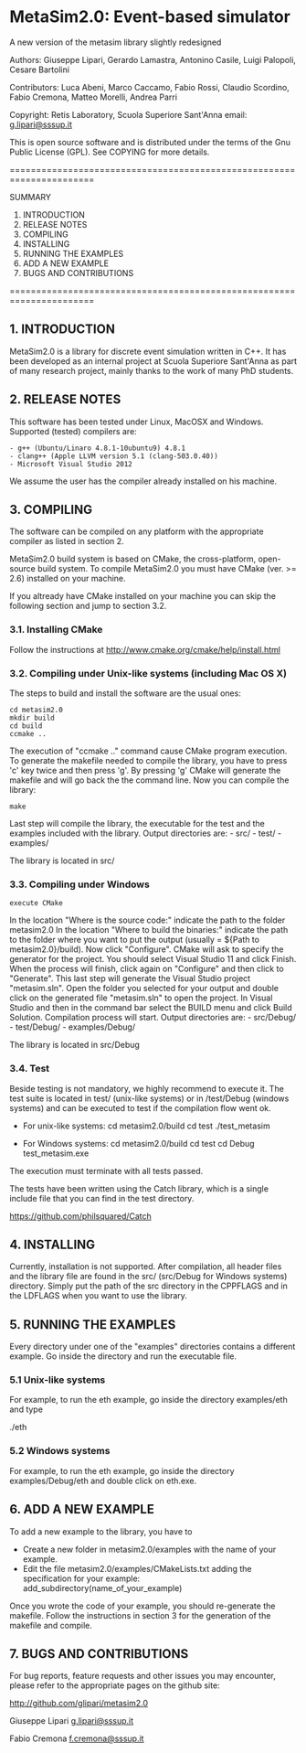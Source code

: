 MetaSim2.0: Event-based simulator
=================================
A new version of the metasim library slightly redesigned

Authors: Giuseppe Lipari, Gerardo Lamastra, Antonino Casile, 
         Luigi Palopoli, Cesare Bartolini

Contributors: Luca Abeni, Marco Caccamo, Fabio Rossi, Claudio Scordino,
			Fabio Cremona, Matteo Morelli, Andrea Parri

Copyright: Retis Laboratory, Scuola Superiore Sant'Anna
email:     g.lipari@sssup.it

This is open source software and is distributed under the terms of the Gnu
Public License (GPL). See COPYING for more details.

======================================================================

SUMMARY

1. INTRODUCTION
2. RELEASE NOTES
3. COMPILING
4. INSTALLING
5. RUNNING THE EXAMPLES
6. ADD A NEW EXAMPLE
7. BUGS AND CONTRIBUTIONS

======================================================================

## 1. INTRODUCTION

MetaSim2.0 is a library for discrete event simulation written in C++. It
has been developed as an internal project at Scuola Superiore
Sant'Anna as part of many research project, mainly thanks to the work
of many PhD students.


## 2. RELEASE NOTES

This software has been tested under Linux, MacOSX and Windows. Supported (tested)
compilers are:

	- g++ (Ubuntu/Linaro 4.8.1-10ubuntu9) 4.8.1
	- clang++ (Apple LLVM version 5.1 (clang-503.0.40))
	- Microsoft Visual Studio 2012    

We assume the user has the compiler already installed on his machine.

## 3. COMPILING

The software can be compiled on any platform with the appropriate compiler as listed in
section 2.

MetaSim2.0 build system is based on CMake, the cross-platform, open-source build system.
To compile MetaSim2.0 you must have CMake (ver. >= 2.6) installed on your machine.

If you altready have CMake installed on your machine you can skip the
following section and jump to section 3.2.

### 3.1. Installing CMake

Follow the instructions at http://www.cmake.org/cmake/help/install.html

### 3.2. Compiling under Unix-like systems (including Mac OS X)

The steps to build and install the software are the usual ones:

    cd metasim2.0
    mkdir build
    cd build
    ccmake ..
    
The execution of "ccmake .." command cause CMake program execution.
To generate the makefile needed to compile the library, you have to press 'c' key twice
and then press 'g'. By pressing 'g' CMake will generate the makefile and will go back 
the the command line.
Now you can compile the library:

    make 

Last step will compile the library, the executable for the test and the examples included
with the library.
Output directories are:
	- src/
	- test/
	- examples/
	
The library is located in src/

### 3.3. Compiling under Windows

    execute CMake

In the location "Where is the source code:" indicate the path to the folder metasim2.0
In the location "Where to build the binaries:" indicate the path to the folder where you
want to put the output (usually = ${Path to metasim2.0}/build).
Now click "Configure". CMake will ask to specify the generator for the project. You should
select Visual Studio 11 and click Finish. When the process will finish, click again on
"Configure" and then click to "Generate".
This last step will generate the Visual Studio project "metasim.sln".
Open the folder you selected for your output and double click on the generated file 
"metasim.sln" to open the project. In Visual Studio and then in the command bar select the
BUILD menu and click Build Solution. Compilation process will start.
Output directories are:
	- src/Debug/
	- test/Debug/
	- examples/Debug/
	
The library is located in src/Debug

### 3.4. Test

Beside testing is not mandatory, we highly recommend to execute it.
The test suite is located in test/ (unix-like systems) or in /test/Debug (windows systems)
and can be executed to test if the compilation flow went ok.

- For unix-like systems:
	cd metasim2.0/build
	cd test
	./test_metasim

- For Windows systems:
	cd metasim2.0/build
	cd test
	cd Debug
	test_metasim.exe
	
The execution must terminate with all tests passed.

The tests have been written using the Catch library, which is a single
include file that you can find in the test directory.

https://github.com/philsquared/Catch


## 4. INSTALLING

Currently, installation is not supported. After compilation, all
header files and the library file are found in the src/ (src/Debug for Windows systems)
directory. Simply put the path of the src directory in the CPPFLAGS
and in the LDFLAGS when you want to use the library. 


## 5. RUNNING THE EXAMPLES
Every directory under one of the "examples" directories contains a
different example. Go inside the directory and run the executable
file.

### 5.1 Unix-like systems
For example, to run the eth example, go inside the directory examples/eth and type

  ./eth
  
### 5.2 Windows systems
For example, to run the eth example, go inside the directory examples/Debug/eth and double
click on eth.exe.

## 6. ADD A NEW EXAMPLE

To add a new example to the library, you have to

- Create a new folder in metasim2.0/examples with the name of your example.
- Edit the file metasim2.0/examples/CMakeLists.txt adding the specification for your
example:
	add_subdirectory(name_of_your_example)
	
Once you wrote the code of your example, you should re-generate the makefile. Follow
the instructions in section 3 for the generation of the makefile and compile.

## 7. BUGS AND CONTRIBUTIONS

For bug reports, feature requests and other issues you may encounter,
please refer to the appropriate pages on the github site:

  http://github.com/glipari/metasim2.0


Giuseppe Lipari
g.lipari@sssup.it

Fabio Cremona
f.cremona@sssup.it

